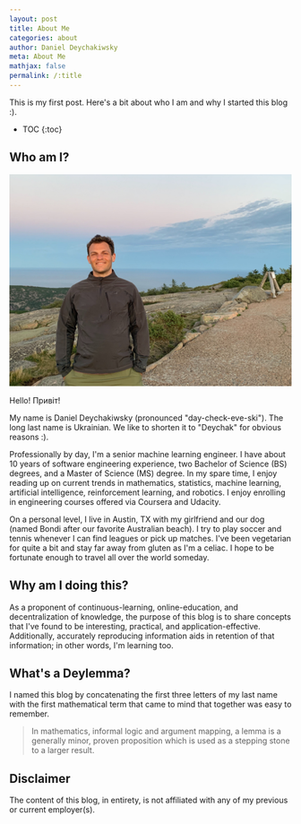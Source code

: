 ```yaml
---
layout: post
title: About Me
categories: about
author: Daniel Deychakiwsky
meta: About Me
mathjax: false
permalink: /:title
---
```


This is my first post. Here's a bit about who I am and why I started this blog :).

* TOC
{:toc}

## Who am I?

![acadia-portrait](/assets/images/acadia.jpg)

Hello! Привіт!

My name is Daniel Deychakiwsky (pronounced "day-check-eve-ski"). The long last name is Ukrainian.
We like to shorten it to "Deychak" for obvious reasons :).

Professionally by day, I'm a senior machine learning engineer.
I have about 10 years of software engineering experience,
two Bachelor of Science (BS) degrees, and a Master of Science (MS) degree.
In my spare time, I enjoy reading up on current trends in mathematics, statistics,
machine learning, artificial intelligence, reinforcement learning,
and robotics. I enjoy enrolling in engineering courses offered via
Coursera and Udacity.

On a personal level, I live in Austin, TX with my girlfriend and our dog (named Bondi
after our favorite Australian beach). I try to play soccer and tennis
whenever I can find leagues or pick up matches. I've been vegetarian for quite a bit
and stay far away from gluten as I'm a celiac. I hope to be fortunate enough to travel
all over the world someday.

## Why am I doing this?

As a proponent of continuous-learning,
online-education, and decentralization of knowledge,
the purpose of this blog is to share concepts that I've found to be interesting,
practical, and application-effective. Additionally, accurately reproducing
information aids in retention of that information; in other words, I'm learning too.

## What's a Deylemma?

I named this blog by concatenating the first three letters of my last name with
the first mathematical term that came to mind that together was easy to remember.

> In mathematics, informal logic and argument mapping,
>a lemma is a generally minor, proven proposition which is used as a
>stepping stone to a larger result.

## Disclaimer

The content of this blog, in entirety,
is not affiliated with any of my previous 
or current employer(s).
